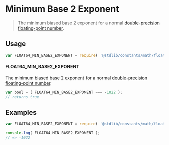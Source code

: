 # Minimum Base 2 Exponent

> The minimum biased base 2 exponent for a normal [double-precision floating-point number][ieee754].

<section class="usage">

## Usage

<!-- eslint-disable id-length -->

```javascript
var FLOAT64_MIN_BASE2_EXPONENT = require( '@stdlib/constants/math/float64-min-base2-exponent' );
```

#### FLOAT64_MIN_BASE2_EXPONENT

The minimum biased base 2 exponent for a normal [double-precision floating-point number][ieee754].

```javascript
var bool = ( FLOAT64_MIN_BASE2_EXPONENT === -1022 );
// returns true
```

</section>

<!-- /.usage -->

<section class="examples">

## Examples

<!-- TODO: better example -->

<!-- eslint-disable id-length -->

```javascript
var FLOAT64_MIN_BASE2_EXPONENT = require( '@stdlib/constants/math/float64-min-base2-exponent' );

console.log( FLOAT64_MIN_BASE2_EXPONENT );
// => -1022
```

</section>

<!-- /.examples -->

<section class="links">

[ieee754]: https://en.wikipedia.org/wiki/IEEE_754-1985

</section>

<!-- /.links -->
